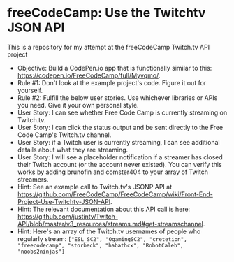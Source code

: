 # freeCodeCamp: Use the Twitchtv JSON API

This is a repository for my attempt at the freeCodeCamp Twitch.tv API project

* Objective: Build a CodePen.io app that is functionally similar to this: https://codepen.io/FreeCodeCamp/full/Myvqmo/.
* Rule #1: Don't look at the example project's code. Figure it out for yourself.
* Rule #2: Fulfill the below user stories. Use whichever libraries or APIs you need. Give it your own personal style.
* User Story: I can see whether Free Code Camp is currently streaming on Twitch.tv.
* User Story: I can click the status output and be sent directly to the Free Code Camp's Twitch.tv channel.
* User Story: if a Twitch user is currently streaming, I can see additional details about what they are streaming.
* User Story: I will see a placeholder notification if a streamer has closed their Twitch account (or the account never existed). You can verify this works by adding brunofin and comster404 to your array of Twitch streamers.
* Hint: See an example call to Twitch.tv's JSONP API at https://github.com/FreeCodeCamp/FreeCodeCamp/wiki/Front-End-Project-Use-Twitchtv-JSON-API.
* Hint: The relevant documentation about this API call is here: https://github.com/justintv/Twitch-API/blob/master/v3_resources/streams.md#get-streamschannel.
* Hint: Here's an array of the Twitch.tv usernames of people who regularly stream: `["ESL_SC2", "OgamingSC2", "cretetion", "freecodecamp", "storbeck", "habathcx", "RobotCaleb", "noobs2ninjas"]`
